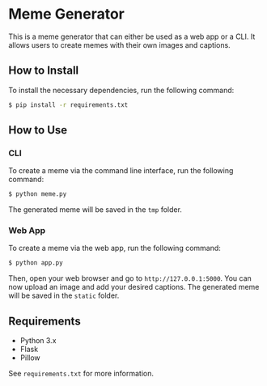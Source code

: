 # Meme Generator

This is a meme generator that can either be used as a web app or a CLI. It allows users to create memes with their own images and captions.

## How to Install

To install the necessary dependencies, run the following command:

```sh
$ pip install -r requirements.txt
```

## How to Use

### CLI

To create a meme via the command line interface, run the following command:

```sh
$ python meme.py
```

The generated meme will be saved in the `tmp` folder.

### Web App

To create a meme via the web app, run the following command:

```sh
$ python app.py
```

Then, open your web browser and go to `http://127.0.0.1:5000`. You can now upload an image and add your desired captions. The generated meme will be saved in the `static` folder.

## Requirements

- Python 3.x
- Flask
- Pillow

See `requirements.txt` for more information.
